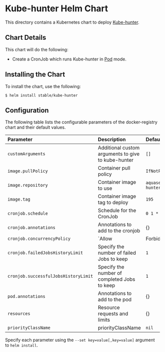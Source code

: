 # Kube-hunter Helm Chart

This directory contains a Kubernetes chart to deploy [Kube-hunter](https://github.com/aquasecurity/kube-hunter).

## Chart Details

This chart will do the following:

* Create a CronJob which runs Kube-hunter in [Pod](https://github.com/aquasecurity/kube-hunter#pod) mode.

## Installing the Chart

To install the chart, use the following:

```console
$ helm install stable/kube-hunter
```

## Configuration

The following table lists the configurable parameters of the docker-registry chart and
their default values.

|          Parameter                   |                      Description                      |                   Default                    |
| :----------------------------------- | :---------------------------------------------------- | :------------------------------------------- |
| `customArguments`                    | Additional custom arguments to give to kube-hunter    | `[]`                                         |
| `image.pullPolicy`                   | Container pull policy                                 | `IfNotPresent`                               |
| `image.repository`                   | Container image to use                                | `aquasec/kube-hunter`                        |
| `image.tag`                          | Container image tag to deploy                         | `195`                                        |
| `cronjob.schedule`                   | Schedule for the CronJob                              | `0 1 * * *`                                  |
| `cronjob.annotations`                | Annotations to add to the cronjob                     | {}                                           |
| `cronjob.concurrencyPolicy`          | `Allow|Forbid|Replace` concurrent jobs                | `Forbid`                                     |
| `cronjob.failedJobsHistoryLimit`     | Specify the number of failed Jobs to keep             | `1`                                          |
| `cronjob.successfulJobsHistoryLimit` | Specify the number of completed Jobs to keep          | `1`                                          |
| `pod.annotations`                    | Annotations to add to the pod                         | {}                                           |
| `resources`                          | Resource requests and limits                          | {}                                           |
| `priorityClassName`                  | priorityClassName                                     | `nil`                                        |

Specify each parameter using the `--set key=value[,key=value]` argument to
`helm install`.
